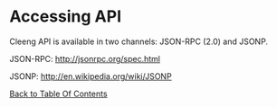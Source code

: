Accessing API
=============

Cleeng API is available in two channels: JSON-RPC (2.0) and JSONP.

JSON-RPC: http://jsonrpc.org/spec.html

JSONP: http://en.wikipedia.org/wiki/JSONP

[Back to Table Of Contents](Reference)